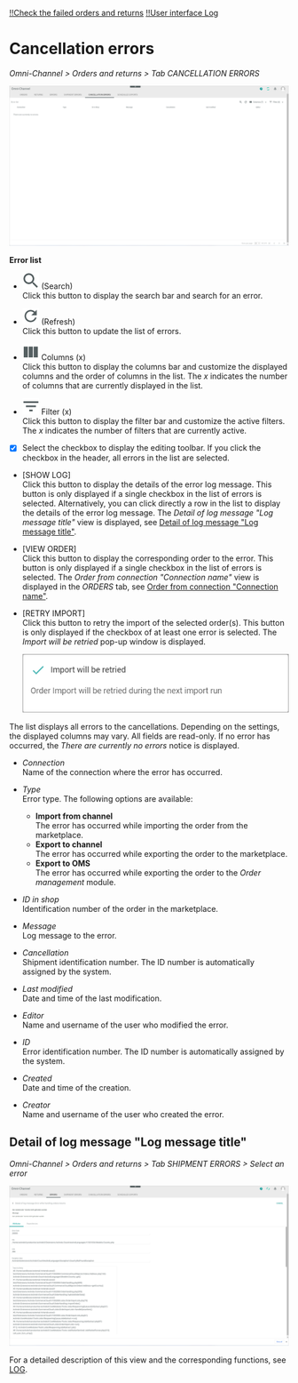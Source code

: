 
[!!Check the failed orders and returns](../Operation/04_ManageOrdersReturns.md#check-the-failed-orders-and-returns)
[!!User interface Log](./06a_Log.md)

[comment]: <> (- Standard???, nicht im Sandbox; andere Sandboxes zur Verfügung? Bei NoE keine Shipment errors oder Cancellation errors zu sehen... Bei Amazon nur ein tab aber ohne Info)


# Cancellation errors

*Omni-Channel > Orders and returns > Tab CANCELLATION ERRORS*

![Orders](../../Assets/Screenshots/Channels/OrdersReturns/CancellationErrors/CancellationErrors.png "[Orders]")

**Error list**	

- ![Search](../../Assets/Icons/Search.png "[Search]") (Search)   
  Click this button to display the search bar and search for an error.

- ![Refresh](../../Assets/Icons/Refresh01.png "[Refresh]") (Refresh)   
  Click this button to update the list of errors.

- ![Columns](../../Assets/Icons/Columns.png "[Columns]") Columns (x)   
  Click this button to display the columns bar and customize the displayed columns and the order of columns in the list. The *x* indicates the number of columns that are currently displayed in the list.

- ![Filter](../../Assets/Icons/Filter.png "[Filter]") Filter (x)   
  Click this button to display the filter bar and customize the active filters. The *x* indicates the number of filters that are currently active.

- [x]     
  Select the checkbox to display the editing toolbar. If you click the checkbox in the header, all errors in the list are selected.

[comment]: <> (Buttons unten beschrieben aus ERRORS tab. Prüfen, ob auch in CANCELLATION ERRORS vorkommen)

- [SHOW LOG]  
  Click this button to display the details of the error log message. This button is only displayed if a single checkbox in the list of errors is selected. Alternatively, you can click directly a row in the list to display the details of the error log message. The *Detail of log message "Log message title"* view is displayed, see [Detail of log message "Log message title"](#detail-of-log-message-log-message-name).

- [VIEW ORDER]  
  Click this button to display the corresponding order to the error. This button is only displayed if a single checkbox in the list of errors is selected. The *Order from connection "Connection name"* view is displayed in the *ORDERS* tab, see [Order from connection "Connection name"](./05a_Orders.md#order-from-connection-connection-name).

- [RETRY IMPORT]  
  Click this button to retry the import of the selected order(s). This button is only displayed if the checkbox of at least one error is selected. The *Import will be retried* pop-up window is displayed.

  ![Import will be retried](../../Assets/Screenshots/Channels/OrdersReturns/Orders/ImportRetried.png "[Import will be retried]")

[comment]: <> (prüfen, ob das pop-up window auch hier angezeigt wird.)


The list displays all errors to the cancellations. Depending on the settings, the displayed columns may vary. All fields are read-only. If no error has occurred, the *There are currently no errors* notice is displayed.

- *Connection*  
  Name of the connection where the error has occurred.

- *Type*  
  Error type. The following options are available:   
    - **Import from channel**  
      The error has occurred while importing the order from the marketplace.   
    - **Export to channel**  
      The error has occurred while exporting the order to the marketplace.  
    - **Export to OMS**  
      The error has occurred while exporting the order to the *Order management* module.

- *ID in shop*  
  Identification number of the order in the marketplace. 

- *Message*  
  Log message to the error.  

- *Cancellation*  
  Shipment identification number. The ID number is automatically assigned by the system.

[comment]: <> (Check!)

- *Last modified*  
  Date and time of the last modification.

- *Editor*  
  Name and username of the user who modified the error.  

- *ID*  
  Error identification number. The ID number is automatically assigned by the system.

- *Created*  
  Date and time of the creation.

- *Creator*  
  Name and username of the user who created the error.


## Detail of log message "Log message title"

*Omni-Channel > Orders and returns > Tab SHIPMENT ERRORS > Select an error*

![Detail of log message](../../Assets/Screenshots/Channels/OrdersReturns/Errors/DetailLogMessageAttributes.png "[Detail of log message]")

For a detailed description of this view and the corresponding functions, see [LOG](./06a_Log.md#detail-of-log-message-log-message-title).

[comment]: <> (Prüfen, ob es hier auch vorkommt)